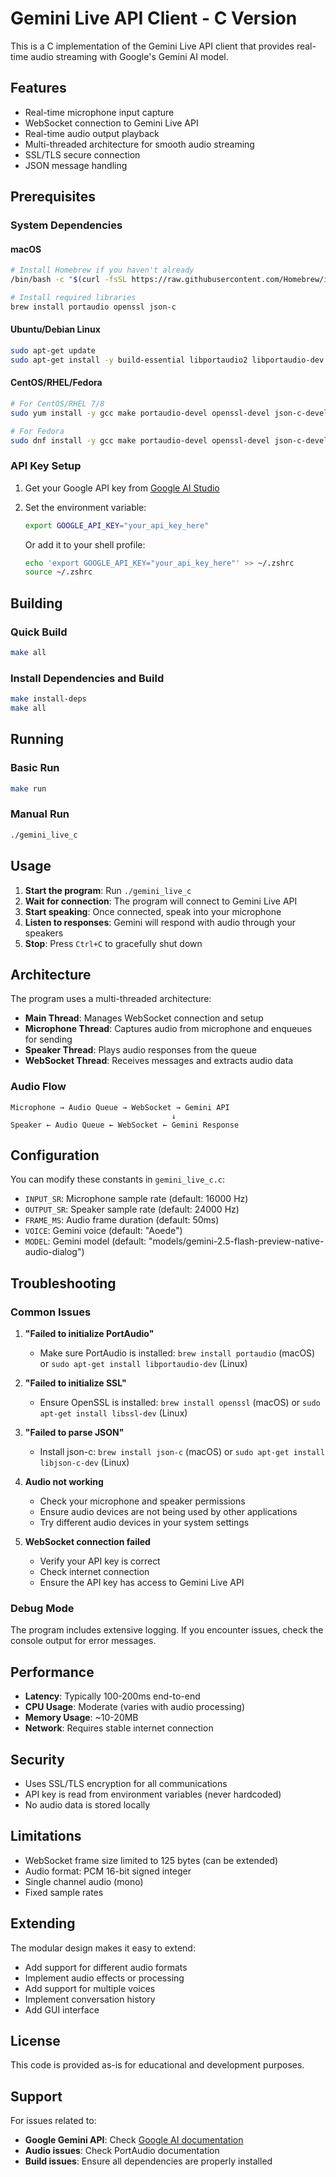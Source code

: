 # Gemini Live API Client - C Version

This is a C implementation of the Gemini Live API client that provides real-time audio streaming with Google's Gemini AI model.

## Features

- Real-time microphone input capture
- WebSocket connection to Gemini Live API
- Real-time audio output playback
- Multi-threaded architecture for smooth audio streaming
- SSL/TLS secure connection
- JSON message handling

## Prerequisites

### System Dependencies

#### macOS
```bash
# Install Homebrew if you haven't already
/bin/bash -c "$(curl -fsSL https://raw.githubusercontent.com/Homebrew/install/HEAD/install.sh)"

# Install required libraries
brew install portaudio openssl json-c
```

#### Ubuntu/Debian Linux
```bash
sudo apt-get update
sudo apt-get install -y build-essential libportaudio2 libportaudio-dev libssl-dev libjson-c-dev
```

#### CentOS/RHEL/Fedora
```bash
# For CentOS/RHEL 7/8
sudo yum install -y gcc make portaudio-devel openssl-devel json-c-devel

# For Fedora
sudo dnf install -y gcc make portaudio-devel openssl-devel json-c-devel
```

### API Key Setup

1. Get your Google API key from [Google AI Studio](https://aistudio.google.com/)
2. Set the environment variable:
   ```bash
   export GOOGLE_API_KEY="your_api_key_here"
   ```
   
   Or add it to your shell profile:
   ```bash
   echo 'export GOOGLE_API_KEY="your_api_key_here"' >> ~/.zshrc
   source ~/.zshrc
   ```

## Building

### Quick Build
```bash
make all
```

### Install Dependencies and Build
```bash
make install-deps
make all
```

## Running

### Basic Run
```bash
make run
```

### Manual Run
```bash
./gemini_live_c
```

## Usage

1. **Start the program**: Run `./gemini_live_c`
2. **Wait for connection**: The program will connect to Gemini Live API
3. **Start speaking**: Once connected, speak into your microphone
4. **Listen to responses**: Gemini will respond with audio through your speakers
5. **Stop**: Press `Ctrl+C` to gracefully shut down

## Architecture

The program uses a multi-threaded architecture:

- **Main Thread**: Manages WebSocket connection and setup
- **Microphone Thread**: Captures audio from microphone and enqueues for sending
- **Speaker Thread**: Plays audio responses from the queue
- **WebSocket Thread**: Receives messages and extracts audio data

### Audio Flow

```
Microphone → Audio Queue → WebSocket → Gemini API
                                    ↓
Speaker ← Audio Queue ← WebSocket ← Gemini Response
```

## Configuration

You can modify these constants in `gemini_live_c.c`:

- `INPUT_SR`: Microphone sample rate (default: 16000 Hz)
- `OUTPUT_SR`: Speaker sample rate (default: 24000 Hz)
- `FRAME_MS`: Audio frame duration (default: 50ms)
- `VOICE`: Gemini voice (default: "Aoede")
- `MODEL`: Gemini model (default: "models/gemini-2.5-flash-preview-native-audio-dialog")

## Troubleshooting

### Common Issues

1. **"Failed to initialize PortAudio"**
   - Make sure PortAudio is installed: `brew install portaudio` (macOS) or `sudo apt-get install libportaudio-dev` (Linux)

2. **"Failed to initialize SSL"**
   - Ensure OpenSSL is installed: `brew install openssl` (macOS) or `sudo apt-get install libssl-dev` (Linux)

3. **"Failed to parse JSON"**
   - Install json-c: `brew install json-c` (macOS) or `sudo apt-get install libjson-c-dev` (Linux)

4. **Audio not working**
   - Check your microphone and speaker permissions
   - Ensure audio devices are not being used by other applications
   - Try different audio devices in your system settings

5. **WebSocket connection failed**
   - Verify your API key is correct
   - Check internet connection
   - Ensure the API key has access to Gemini Live API

### Debug Mode

The program includes extensive logging. If you encounter issues, check the console output for error messages.

## Performance

- **Latency**: Typically 100-200ms end-to-end
- **CPU Usage**: Moderate (varies with audio processing)
- **Memory Usage**: ~10-20MB
- **Network**: Requires stable internet connection

## Security

- Uses SSL/TLS encryption for all communications
- API key is read from environment variables (never hardcoded)
- No audio data is stored locally

## Limitations

- WebSocket frame size limited to 125 bytes (can be extended)
- Audio format: PCM 16-bit signed integer
- Single channel audio (mono)
- Fixed sample rates

## Extending

The modular design makes it easy to extend:

- Add support for different audio formats
- Implement audio effects or processing
- Add support for multiple voices
- Implement conversation history
- Add GUI interface

## License

This code is provided as-is for educational and development purposes.

## Support

For issues related to:
- **Google Gemini API**: Check [Google AI documentation](https://ai.google.dev/)
- **Audio issues**: Check PortAudio documentation
- **Build issues**: Ensure all dependencies are properly installed
